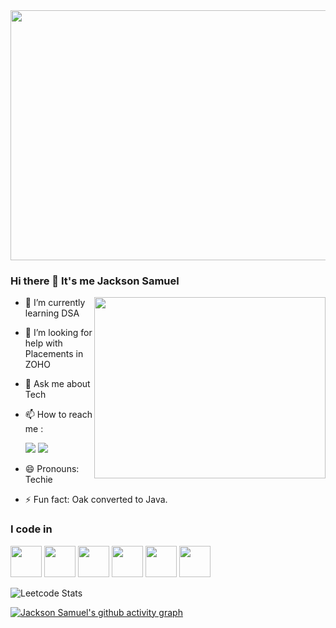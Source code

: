 <img height="400" width="1000" src="https://blog.zohowebstatic.com/sites/zblogs/images/cliq/new-converted-2019-08.gif">

### Hi there 👋 It's me Jackson Samuel

<img align="right" width="370" height="290" src="https://i.pinimg.com/originals/47/f0/34/47f0342cec72b800463bf003eac1257e.gif">

- 🌱 I’m currently learning DSA
- 🤔 I’m looking for help with Placements in ZOHO
- 💬 Ask me about Tech
- 📫 How to reach me :

     [<img src="https://img.shields.io/badge/Instagram-E4405F?style=for-the-badge&logo=instagram&logoColor=white" />](https://www.instagram.com/invites/contact/i=1rs0zok51ehmr&utm_content=l974edr) [<img src="https://img.shields.io/badge/LinkedIn-0077B5?style=for-the-badge&logo=linkedin&logoColor=white" />](https://www.linkedin.com/in/JacksonSamuel-T/)
- 😄 Pronouns: Techie
- ⚡ Fun fact: Oak converted to Java.

### I code in
<img height="50" width="50" src="https://img.icons8.com/color/48/000000/c-programming.png" /> <img height="50" width="50" src="https://img.icons8.com/color/48/000000/java-coffee-cup-logo.png" /> <img height="50" width="50" src="https://img.icons8.com/color/48/000000/html-5.png" /> <img height="50" width="50" src="https://img.icons8.com/color/48/000000/css3.png" /> <img height="50" width="50" src="https://img.icons8.com/color/48/000000/javascript.png"/> <img height="50" width="50" src="https://img.icons8.com/color/48/000000/mysql-logo.png"/> 

![Leetcode Stats](https://leetcard.jacoblin.cool/JacksonSamuel-T?theme=dark&font=Mallanna&ext=contest)

[![Jackson Samuel's github activity graph](https://github-readme-activity-graph.vercel.app/graph?username=JacksonSamuel-T&bg_color=000000&color=ffffff&line=4ef461&point=ffffff&area=true&hide_border=true)](https://github.com/ashutosh00710/github-readme-activity-graph)
